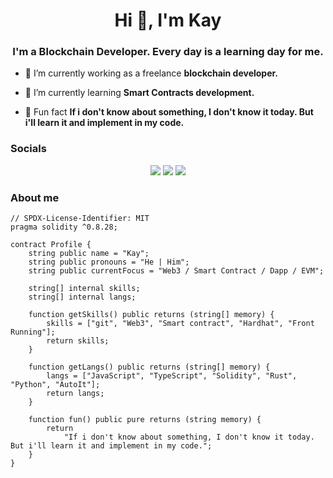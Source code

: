 <h1 align="center">Hi 👋, I'm Kay</h1>
<h3 align="center">I'm a Blockchain Developer. Every day is a learning day for me.</h3>

-   🔭 I’m currently working as a freelance **blockchain developer.**

-   🌱 I’m currently learning **Smart Contracts development.**

-   👀 Fun fact **If i don't know about something, I don't know it today. But i'll learn it and implement in my code.**

### Socials

<p align="center">
  <a href="https://monkeytype.com/profile/Kay-79"><img src="https://img.shields.io/badge/Monkeytype-gray?style=for-the-badge&logo=monkeytype&logoColor=white"></a>
  <a href="https://leetcode.com/u/Kay-79/"><img src="https://img.shields.io/badge/Leetcode-gray?style=for-the-badge&logo=leetcode&logoColor=white"></a>
  <a href="https://duolingo.com/profile/Kay-79"><img src="https://img.shields.io/badge/Duolingo-gray?style=for-the-badge&logo=duolingo&logoColor=white"></a>
</p>

### About me

```solidity
// SPDX-License-Identifier: MIT
pragma solidity ^0.8.28;

contract Profile {
    string public name = "Kay";
    string public pronouns = "He | Him";
    string public currentFocus = "Web3 / Smart Contract / Dapp / EVM";

    string[] internal skills;
    string[] internal langs;

    function getSkills() public returns (string[] memory) {
        skills = ["git", "Web3", "Smart contract", "Hardhat", "Front Running"];
        return skills;
    }

    function getLangs() public returns (string[] memory) {
        langs = ["JavaScript", "TypeScript", "Solidity", "Rust", "Python", "AutoIt"];
        return langs;
    }

    function fun() public pure returns (string memory) {
        return
            "If i don't know about something, I don't know it today. But i'll learn it and implement in my code.";
    }
}
```
